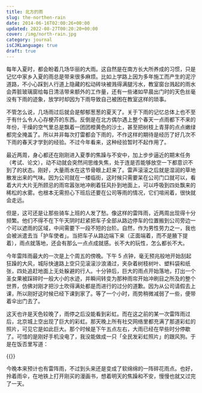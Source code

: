 ```yaml
---
title: 北方的雨
slug: the-northen-rain
date: 2014-06-16T02:00:26+00:00
updated: 2022-08-27T00:20:20+00:00
cover: /img/north-rain.jpg
category: journal
isCJKLanguage: true
draft: true
---
```

每年入夏时，都会盼着几场华丽的大雨。这自然是在南方长大所养成的习惯，只是记忆中家乡入夏的雨总是带来很多麻烦。比如上学路上因为多年施工而产生的泥泞道路，不小心踩到人行道上隐藏的松动砖块被溅得满腿污水，教室窗台溅起的雨水会弄脏玻璃窗给每日清洁带来额外的工作量，还有一些诸如早晨出门时的天色丝毫没有下雨的迹象，放学时却因为下雨导致自己被困在教室这样的琐事。

不管怎么说，几场雨过后就会是郁郁葱葱的夏天了。关于下雨的记忆总体上也不至于有什么令人心存梗芥的东西。反倒是在北方偶尔遇上整个春天一点雨都下不来的年份，干燥的空气里总是飘着一团团橙黄色的沙土，甚至把树枝上青芽的点点嫩绿都完全掩盖了。所以并非每次打雷都会下雨的，不作这样的期待是经历了好几次不下雨的春天才学到的经验。不过今年看来，这种经验暂时不起作用了。

最近两周，身心都还在刚刚进入夏季的焦躁与不安中，加上步步逼近的期末任务（考试、论文），动不动就会突然间思维失焦，处于连是否能够放空一下都意识不到了的状态。刚好，大量雨水在这节骨眼上赶来了。雷声滚滚之后就是湿润的草地散发出来的气味。因为公司就在一楼临街，这时候只需要呆在公司门口就可以，看着大片大片无所顾忌的雨帘嚣张地冲刷着狂风扑到地面上，可以呼吸到四处飘来的稀松的水雾。也根本无需担心下班后还要在公司等雨的情况，它们喧闹着，很快就会走远。

但是，这可还是让那些骑车上班的人发了愁。像这样的雷阵雨，近两周出现得十分频繁。他们不得不在下午天阴时赶紧把车子全部从路边停车的位置搬到公司旁边一个可以遮雨的区域，中间需要下一段不短的台阶。自然，作为男性劳力之一，我也会被派遣去当「护车使者」。当把车子从路边端下来（正面端着，而不是腋下提着），雨点就落地，还会有那么一点点成就感。长不大的玩性，怎么都长不大。

今年雷阵雨最大的一次是上个周五的傍晚。下午 5 点钟，毫无预兆般地开始刮起狂躁的大风，城际快速路上空只见滚滚沙浪涌过，夹杂着树枝树叶、塑料袋和纸张，四处追赶地面上无处躲避的行人。十分钟后，巨大的雨点开始落地，打出一个圣女果被踩碎时一般大小的水迹，并瞬间转变为那种雨帘开始冲刷目之所及的整个世界，仿佛对刚才把沙土吹得满处都是而进行的过分的道歉。因为从公司请假去上课，所以刚好这时候已经下课到家了。等了一个小时，雨势稍微减弱了一些，便带着伞出门去了。

这天也许是天色较晚了，雨停之后没能看到彩虹。而在这之前的某一次雷阵雨过后，北京城上空出现了巨大的彩虹。那天晚上所有社交网络里都充满了那道彩虹的照片，可见它是如此巨大。那个时候是下午五点左右，大雨已经在早些时分停歇了。可惜的是刚好手机没电了，我没能做成一只「全民发彩虹照片」的跟风狗。于是在饭否里写道：

{{<quote-fanfou
username="mogita"
message="有生以来第一次看到天边的彩虹，原来真正的彩虹是如此大的尺寸。在彩虹下面吃完一袋膨化食品，突然一架飞机从彩虹里飞了出来。"
datetime="[2014-06-06 19:04](https://fanfou.com/statuses/xnRf1trGspM)"
via="网页" >}}

今晚本来预计也有雷阵雨，不过到头来还是变成了软绵绵的一阵碎花雨点。也好，拎着雨伞，在地铁上打开刚买的漫画书，想着明天的焦躁和不安，慢慢也就又过完了一天。
